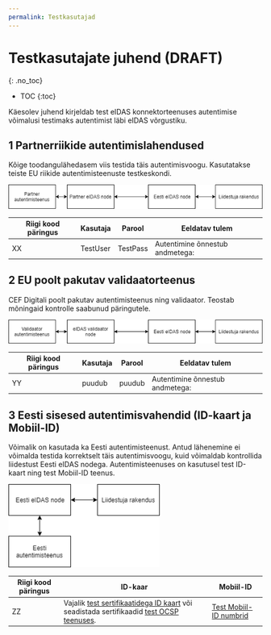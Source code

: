 ```yaml
---
permalink: Testkasutajad
---
```


# Testkasutajate juhend (DRAFT)
{: .no_toc}

- TOC
{:toc}

Käesolev juhend kirjeldab test eIDAS konnektorteenuses autentimise võimalusi testimaks autentimist läbi eIDAS võrgustiku.

## 1 Partnerriikide autentimislahendused
Kõige toodangulähedasem viis testida täis autentimisvoogu. Kasutatakse teiste EU riikide autentimisteenuste testkeskondi.

<img src='img/Partner.png' width='600'>

| Riigi kood päringus | Kasutaja | Parool | Eeldatav tulem |
|---------------------|----------|--------|----------------|
| XX | TestUser | TestPass| Autentimine õnnestub andmetega: |

## 2 EU poolt pakutav validaatorteenus
CEF Digitali poolt pakutav autentimisteenus ning validaator. Teostab mõningaid kontrolle saabunud päringutele.

<img src='img/Validaator.png' width='600'>

| Riigi kood päringus | Kasutaja | Parool | Eeldatav tulem |
|---------------------|----------|--------|----------------|
| YY | puudub | puudub| Autentimine õnnestub andmetega: |

## 3 Eesti sisesed autentimisvahendid (ID-kaart ja Mobiil-ID)
Võimalik on kasutada ka Eesti autentimisteenust. Antud lähenemine ei võimalda testida korrektselt täis autentimisvoogu, kuid võimaldab kontrollida liidestust Eesti eIDAS nodega. Autentimisteenuses on kasutusel test ID-kaart ning test Mobiil-ID teenus.

<img src='img/Eesti.png' width='300'>

| Riigi kood päringus | ID-kaar | Mobiil-ID|
|---------------------|---------|----------|
| ZZ | Vajalik [test sertifikaatidega ID kaart](https://www.id.ee/index.php?id=30379) või seadistada sertifikaadid [test OCSP teenuses](https://demo.sk.ee/upload_cert/).  | [Test Mobiil-ID numbrid](https://www.id.ee/index.php?id=36373)|